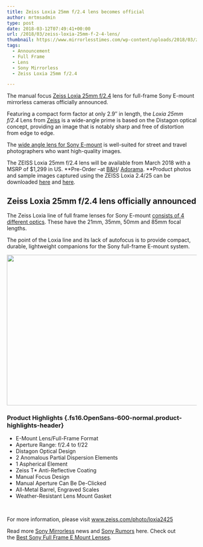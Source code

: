 ```yaml
---
title: Zeiss Loxia 25mm f/2.4 lens becomes official
author: mrtmsadmin
type: post
date: 2018-03-12T07:49:41+00:00
url: /2018/03/zeiss-loxia-25mm-f-2-4-lens/
thumbnail: https://www.mirrorlesstimes.com/wp-content/uploads/2018/03/zeiss-loxia-25mm-f-2-4-lens.jpg
tags:
  - Announcement
  - Full Frame
  - Lens
  - Sony Mirrorless
  - Zeiss Loxia 25mm f/2.4

---
```

The manual focus [Zeiss Loxia 25mm f/2.4][1] lens for full-frame Sony E-mount mirrorless cameras officially announced.

Featuring a compact form factor at only 2.9&#8243; in length, the _Loxia 25mm f/2.4_ Lens from <span class="s1"><a href="https://www.mirrorlesstimes.com/category/zeiss/">Zeiss</a></span> is a wide-angle prime is based on the Distagon optical concept, providing an image that is notably sharp and free of distortion from edge to edge.

<span class="s1">The <a href="https://www.dailycameranews.com/2017/11/best-wide-angle-lenses-sony-e-mount/">wide angle lens for Sony E-mount</a> is well-suited for street and travel photographers who want high-quality images. </span>

The ZEISS Loxia 25mm f/2.4 lens will be available from March 2018 with a MSRP of $1,299 in US. **Pre-Order –at <a href="https://www.bhphotovideo.com/c/product/1389169-REG/zeiss_000000_2218_783_loxia_25mm_f_2_4_lens.html/BI/20175/KBID/14249" target="_blank" rel="noopener nofollow external noreferrer" data-wpel-link="external">B&H</a>/ <a href="https://adorama.evyy.net/c/63923/51926/1036?u=https%3A%2F%2Fwww.adorama.com%2Fzilx2524.html" target="_blank" rel="noopener nofollow external noreferrer" data-wpel-link="external">Adorama</a>. **Product photos and sample images captured using the ZEISS Loxia 2.4/25 can be downloaded <a href="https://mam.zeiss.com/Redirect.do?urlId=ABgwJZ5o2iADZafvvfedVcg3ZP7%2Bhef%2Fm%2B1wiCm3DD8%3D" target="_blank" rel="follow external noopener noreferrer" data-wpel-link="external">here</a> and <a href="https://mam.zeiss.com/Redirect.do?urlId=%2FkgipSLye46ItpJgr%2BgUEtWWvR%2Fa7cneH7jK8wB8hyw%3D" target="_blank" rel="follow external noopener noreferrer" data-wpel-link="external">here</a>.<!--more-->

## Zeiss Loxia 25mm f/2.4 lens officially announced

The Zeiss Loxia line of full frame lenses for Sony E-mount [consists of 4 different optics][2]. These have the 21mm, 35mm, 50mm and 85mm focal lengths.

The point of the Loxia line and its lack of autofocus is to provide compact, durable, lightweight companions for the Sony full-frame E-mount system.

[<img class="aligncenter size-full wp-image-1807" src="https://i2.wp.com/www.mirrorlesstimes.com/wp-content/uploads/2018/03/zeiss-loxia-25mm-f-2-4-lens.jpg?resize=600%2C400&#038;ssl=1" alt="" width="600" height="400" srcset="https://i2.wp.com/www.mirrorlesstimes.com/wp-content/uploads/2018/03/zeiss-loxia-25mm-f-2-4-lens.jpg?w=1200&ssl=1 1200w, https://i2.wp.com/www.mirrorlesstimes.com/wp-content/uploads/2018/03/zeiss-loxia-25mm-f-2-4-lens.jpg?resize=450%2C300&ssl=1 450w, https://i2.wp.com/www.mirrorlesstimes.com/wp-content/uploads/2018/03/zeiss-loxia-25mm-f-2-4-lens.jpg?resize=768%2C512&ssl=1 768w, https://i2.wp.com/www.mirrorlesstimes.com/wp-content/uploads/2018/03/zeiss-loxia-25mm-f-2-4-lens.jpg?resize=970%2C647&ssl=1 970w" sizes="(max-width: 600px) 100vw, 600px" data-recalc-dims="1" />][3]

### Product Highlights {.fs16.OpenSans-600-normal.product-highlights-header}

<ul class="top-section-list" data-selenium="highlightList">
  <li class="top-section-list-item">
    E-Mount Lens/Full-Frame Format
  </li>
  <li class="top-section-list-item">
    Aperture Range: f/2.4 to f/22
  </li>
  <li class="top-section-list-item">
    Distagon Optical Design
  </li>
  <li class="top-section-list-item">
    2 Anomalous Partial Dispersion Elements
  </li>
  <li class="top-section-list-item">
    1 Aspherical Element
  </li>
  <li class="top-section-list-item">
    Zeiss T* Anti-Reflective Coating
  </li>
  <li class="top-section-list-item">
    Manual Focus Design
  </li>
  <li class="top-section-list-item">
    Manual Aperture Can Be De-Clicked
  </li>
  <li class="top-section-list-item">
    All-Metal Barrel, Engraved Scales
  </li>
  <li class="top-section-list-item">
    Weather-Resistant Lens Mount Gasket
  </li>
</ul>

&nbsp;





For more information, please visit <a class="linkicon internal" href="https://www.zeiss.com/photo/loxia2425" target="_blank" rel="noopener">www.zeiss.com/photo/loxia2425</a>

Read more <a href="https://www.mirrorlesstimes.com/tags/sony-mirrorless/" target="_blank" rel="noopener">Sony Mirrorless</a> news and <a href="https://www.dailycameranews.com/tag/sony-rumors/" target="_blank" rel="noopener">Sony Rumors</a> here. Check out the [Best Sony Full Frame E Mount Lenses][4].

 [1]: https://www.mirrorlesstimes.com/tags/zeiss-loxia-25mm-f-2-4/
 [2]: https://www.bhphotovideo.com/c/search?atclk=Category_Lenses&sts=ma&ci=15492&N=4291107378+4293919655&Ntt=Zeiss+Loxia&BI=20175&KBID=14249
 [3]: https://i2.wp.com/www.mirrorlesstimes.com/wp-content/uploads/2018/03/zeiss-loxia-25mm-f-2-4-lens.jpg?ssl=1
 [4]: https://www.dailycameranews.com/2017/03/best-sony-full-frame-e-mount-lenses/